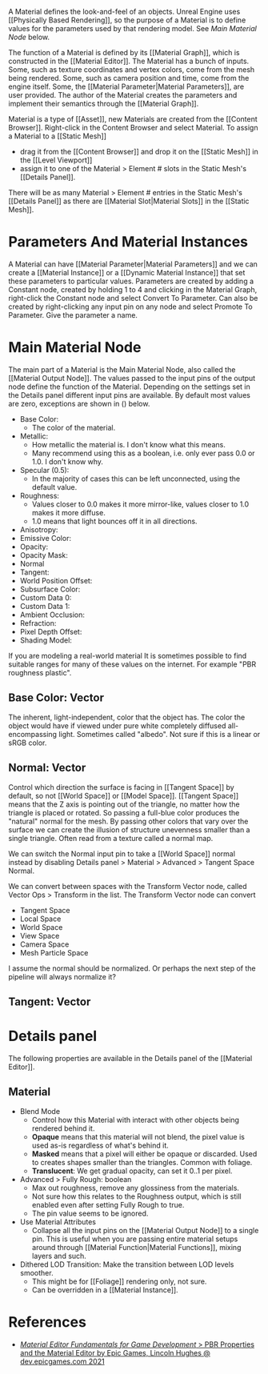A Material defines the look-and-feel of an objects.
Unreal Engine uses [[Physically Based Rendering]], so the purpose of a Material is to define values for the parameters used by that rendering model.
See _Main Material Node_ below.

The function of a Material is defined by its [[Material Graph]], which is constructed in the [[Material Editor]].
The Material has a bunch of inputs.
Some, such as texture coordinates and vertex colors, come from the mesh being rendered.
Some, such as camera position and time, come from the engine itself.
Some, the [[Material Parameter|Material Parameters]], are user provided.
The author of the Material creates the parameters and implement their semantics through the [[Material Graph]].

Material is a type of [[Asset]], new Materials are created from the [[Content Browser]].
Right-click in the Content Browser and select Material.
To assign a Material to a [[Static Mesh]]
- drag it from the [[Content Browser]] and drop it on the [[Static Mesh]] in the [[Level Viewport]]
- assign it to one of the Material > Element # slots in the Static Mesh's [[Details Panel]].

There will be as many Material > Element # entries in the Static Mesh's [[Details Panel]] as there are [[Material Slot|Material Slots]] in the [[Static Mesh]].


# Parameters And Material Instances

A Material can have [[Material Parameter|Material Parameters]] and we can create a [[Material Instance]] or a [[Dynamic Material Instance]] that set these parameters to particular values.
Parameters are created by adding a Constant node, created by holding 1 to 4 and clicking in the Material Graph, right-click the Constant node and select Convert To Parameter.
Can also be created by right-clicking any input pin on any node and select Promote To Parameter.
Give the parameter a name.


# Main Material Node

The main part of a Material is the Main Material Node, also called the [[Material Output Node]].
The values passed to the input pins of the output node define the function of the Material.
Depending on the settings set in the Details panel different input pins are available.
By default most values are zero, exceptions are shown in () below.

- Base Color:
	- The color of the material.
- Metallic:
	- How metallic the material is. I don't know what this means.
	- Many recommend using this as a boolean, i.e. only ever pass 0.0 or 1.0. I don't know why.
- Specular (0.5):
	- In the majority of cases this can be left unconnected, using the default value.
- Roughness:
	- Values closer to 0.0 makes it more mirror-like, values closer to 1.0 makes it more diffuse.
	- 1.0 means that light bounces off it in all directions.
- Anisotropy:
- Emissive Color:
- Opacity:
- Opacity Mask:
- Normal
- Tangent:
- World Position Offset:
- Subsurface Color:
- Custom Data 0:
- Custom Data 1:
- Ambient Occlusion:
- Refraction:
- Pixel Depth Offset:
- Shading Model:


If you are modeling a real-world material It is sometimes possible to find suitable ranges for many of these values on the internet.
For example "PBR roughness plastic".


## Base Color: Vector

The inherent, light-independent, color that the object has.
The color the object would have if viewed under pure white completely diffused all-encompassing light.
Sometimes called "albedo".
Not sure if this is a linear or sRGB color.


## Normal: Vector

Control which direction the surface is facing in [[Tangent Space]] by default, so not [[World Space]] or [[Model Space]].
[[Tangent Space]] means that the Z axis is pointing out of the triangle, no matter how the triangle is placed or rotated.
So passing a full-blue color produces the "natural" normal for the mesh.
By passing other colors that vary over the surface we can create the illusion of structure unevenness smaller than a single triangle.
Often read from a texture called a normal map.

We can switch the Normal input pin to take a [[World Space]] normal instead by disabling Details panel > Material > Advanced > Tangent Space Normal.

We can convert between spaces with the Transform Vector node, called Vector Ops > Transform in the list.
The Transform Vector node can convert
- Tangent Space
- Local Space
- World Space
- View Space
- Camera Space
- Mesh Particle Space

I assume the normal should be normalized.
Or perhaps the next step of the pipeline will always normalize it?


## Tangent: Vector


# Details panel
The following properties are available in the Details panel of the [[Material Editor]].

## Material
- Blend Mode
	- Control how this Material with interact with other objects being rendered behind it.
	- **Opaque** means that this material will not blend, the pixel value is used as-is regardless of what's behind it.
	- **Masked** means that a pixel will either be opaque or discarded. Used to creates shapes smaller than the triangles. Common with foliage.
	- **Translucent**: We get gradual opacity, can set it 0..1 per pixel.
- Advanced > Fully Rough: boolean
	- Max out roughness, remove any glossiness from the materials.
	- Not sure how this relates to the Roughness output, which is still enabled even after setting Fully Rough to true.
	- The pin value seems to be ignored.
- Use Material Attributes
	- Collapse all the input pins on the [[Material Output Node]] to a single pin. This is useful when you are passing entire material setups around through [[Material Function|Material Functions]], mixing layers and such.
- Dithered LOD Transition: Make the transition between LOD levels smoother.
	- This might be for [[Foliage]] rendering only, not sure.
	- Can be overridden in a [[Material Instance]].


# References

- [_Material Editor Fundamentals for Game Development_ > PBR Properties and the Material Editor by Epic Games, Lincoln Hughes @ dev.epicgames.com 2021](https://dev.epicgames.com/community/learning/courses/pm/unreal-engine-material-editor-fundamentals-for-game-development/PZb/unreal-engine-pbr-properties-and-the-material-editor)
